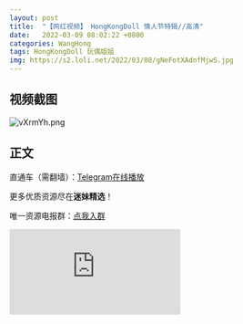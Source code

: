 ```yaml
---
layout: post
title:  "【网红视频】 HongKongDoll 情人节特辑//高清"
date:   2022-03-09 08:02:22 +0800
categories: WangHong
tags: HongKongDoll 玩偶姐姐 
img: https://s2.loli.net/2022/03/08/gNeFotXAdnfMjwS.jpg
---
```



## 视频截图

![vXrmYh.png](https://kanjiantu.top/images/2022/03/08/vXrmYh.png)

## 正文

直通车（需翻墙）：[Telegram在线播放](https://t.me/mimeijingxuan/3)

更多优质资源尽在**迷妹精选**！

唯一资源电报群：[点我入群](https://t.me/mimeijingxuan)



<iframe width="auto" height="auto" src="https://www.xvideos.com/embedframe/68629627" frameborder="0" allowfullscreen> </iframe>